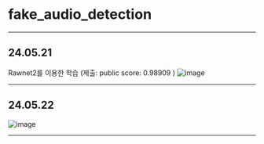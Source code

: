 # fake_audio_detection

---
## 24.05.21
Rawnet2를 이용한 학습 (제출: public score: 0.98909  )
![image](https://github.com/Lee-ghwan-ho/fake_audio_detection/assets/114568122/6e7aa2c9-f57b-4dd3-9edc-518205fb9aef)



---

## 24.05.22
![image](https://github.com/Lee-ghwan-ho/fake_audio_detection/assets/114568122/a35091a4-58aa-47a0-ab5d-892108216392)



---

